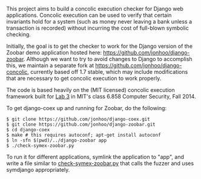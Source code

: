 This project aims to build a concolic execution checker for Django web
applications. Concolic execution can be used to verify that certain invariants
hold for a system (such as money never leaving a bank unless a transaction is
recorded) without incurring the cost of full-blown symbolic checking.

Initially, the goal is to get the checker to work for the Django version of the
Zoobar demo application hosted here: https://github.com/jonhoo/django-zoobar.
Although we want to try to avoid changes to Django to accomplish this, we
maintain a separate fork at https://github.com/jonhoo/django-concolic,
currently based off 1.7 stable, which may include modifications that are
necessary to get concolic execution to work properly.

The code is based heavily on the (MIT licensed) concolic execution framework
built for [Lab 3](http://css.csail.mit.edu/6.858/2014/labs/lab3.html) in MIT's
class 6.858 Computer Security, Fall 2014.

To get django-coex up and running for Zoobar, do the following:

    $ git clone https://github.com/jonhoo/django-coex.git
    $ git clone https://github.com/jonhoo/django-zoobar.git
    $ cd django-coex
    $ make # this requires autoconf; apt-get install autoconf
    $ ln -sfn $(pwd)/../django-zoobar app
    $ ./check-symex-zoobar.py

To run it for different applications, symlink the application to "app", and
write a file similar to [check-symex-zoobar.py](check-symex-zoobar.py) that
calls the fuzzer and uses symdjango appropriately.
